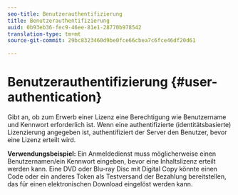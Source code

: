 ```yaml
---
seo-title: Benutzerauthentifizierung
title: Benutzerauthentifizierung
uuid: 0b93eb36-fec9-46ee-81e1-28770b978542
translation-type: tm+mt
source-git-commit: 29bc8323460d9be0fce66cbea7c6fce46df20d61

---
```



# Benutzerauthentifizierung {#user-authentication}

Gibt an, ob zum Erwerb einer Lizenz eine Berechtigung wie Benutzername und Kennwort erforderlich ist. Wenn eine authentifizierte (identitätsbasierte) Lizenzierung angegeben ist, authentifiziert der Server den Benutzer, bevor eine Lizenz erteilt wird.

**Verwendungsbeispiel:** Ein Anmeldedienst muss möglicherweise einen Benutzernamen/ein Kennwort eingeben, bevor eine Inhaltslizenz erteilt werden kann. Eine DVD oder Blu-ray Disc mit Digital Copy könnte einen Code oder ein anderes Token als Testversand der Bezahlung bereitstellen, das für einen elektronischen Download eingelöst werden kann.
